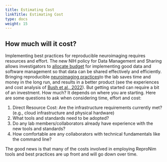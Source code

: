```yaml
---
title: Estimating Cost
linkTitle: Estimating Cost
type: docs
weight: 15
---
```


## How much will it cost?

Implementing best practices for reproducible neuroimaging requires resources and effort.  The new NIH policy for Data Management and Sharing allows investigators to [allocate budget](https://sharing.nih.gov/data-management-and-sharing-policy/planning-and-budgeting-for-data-management-and-sharing/budgeting-for-data-management-sharing#after) for implementing good data and software management so that data can be shared effectively and efficiently. Bringing reproducible [neuroimaging practices](/resources/tutorials/)to the lab saves time and money in the long run, and results in a better product (see the experiences and cost analysis of [Bush et al., 2022](https://www.frontiersin.org/journals/big-data/articles/10.3389/fdata.2022.988084/full)).  But getting started can require a bit of an investment.  How much?  It depends on where you are starting.  Here are some questions to ask when considering time, effort and cost:

1. Direct Resource Cost: Are the infrastructure requirements currently met? (e.g., cloud infrastructure and physical hardware)
2. What tools and standards need to be adopted?
3. Do any lab members/collaborators already have experience with the new tools and standards?
4. How comfortable are any collaborators with technical fundamentals like the command line?

The good news is that many of the costs involved in employing ReproNim tools and best practices are up front and will go down over time.  
